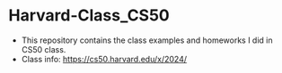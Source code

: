 # Harvard-Class_CS50
* This repository contains the class examples and homeworks I did in CS50 class.
* Class info: https://cs50.harvard.edu/x/2024/
